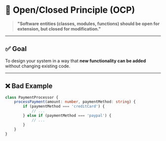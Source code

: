 # 🧱 Open/Closed Principle (OCP)

> **"Software entities (classes, modules, functions) should be open for extension, but closed for modification."**

---

## ✅ Goal

To design your system in a way that **new functionality can be added** without changing existing code.

---

## ❌ Bad Example

```ts
class PaymentProcessor {
    processPayment(amount: number, paymentMethod: string) {
        if (paymentMethod === 'creditCard') {
            // ...
        } else if (paymentMethod === 'paypal') {
            // ...
        }
    }
}
